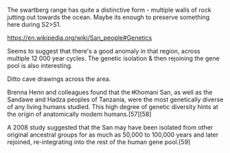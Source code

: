 The swartberg range has quite a distinctive form - multiple walls of rock jutting out towards the ocean. Maybe its enough to preserve something here during S2>S1.

https://en.wikipedia.org/wiki/San_people#Genetics

Seems to suggest that there's a good anomaly in that region, across multiple 12 000 year cycles. The genetic isolation & then rejoining the gene pool is also interesting.

Ditto cave drawings across the area.

Brenna Henn and colleagues found that the ǂKhomani San, as well as the Sandawe and Hadza peoples of Tanzania, were the most genetically diverse of any living humans studied. This high degree of genetic diversity hints at the origin of anatomically modern humans.[57][58]

A 2008 study suggested that the San may have been isolated from other original ancestral groups for as much as 50,000 to 100,000 years and later rejoined, re-integrating into the rest of the human gene pool.[59]
